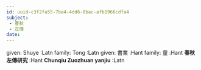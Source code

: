 ```yaml
---
id: uuid-c3f2fa55-7be4-4dd6-8bac-afb1966cdfa4
subject: 
 - 春秋
 - 左傳
date: 
---
```


given: Shuye :Latn
family: Tong :Latn
given: 書業 :Hant
family: 童 :Hant
**春秋左傳研究** :Hant
**Chunqiu Zuozhuan yanjiu** :Latn
